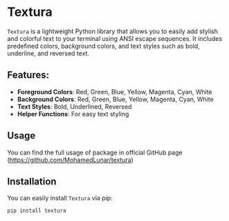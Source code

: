 # Textura

`Textura` is a lightweight Python library that allows you to easily add stylish and colorful text to your terminal using ANSI escape sequences. It includes predefined colors, background colors, and text styles such as bold, underline, and reversed text.

## Features:
- **Foreground Colors**: Red, Green, Blue, Yellow, Magenta, Cyan, White
- **Background Colors**: Red, Green, Blue, Yellow, Magenta, Cyan, White
- **Text Styles**: Bold, Underlined, Reversed
- **Helper Functions**: For easy text styling

## Usage

You can find the full usage of package in official GitHub page (https://github.com/MohamedLunar/textura)

## Installation

You can easily install `Textura` via pip:

```bash
pip install textura
```